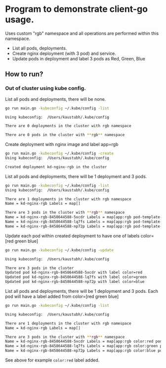 # Program to demonstrate client-go usage.

Uses custom "rgb" namespace and all operations are performed within this namespace.

- List all pods, deployments.
- Create nginx deployment (with 3 pod) and service.
- Update pods in deployment and label 3 pods as Red, Green, Blue

## How to run?
### Out of cluster using kube config.

List all pods and deployments, there will be none.
```sh
go run main.go -kubeconfig ~/.kube/config -list

Using kubeconfig:  /Users/kaustubh/.kube/config

There are 0 deployments in the cluster with rgb namespace

There are 0 pods in the cluster with **rgb** namespace
```

Create deployment with nginx image and label app=rgb
```sh
go run main.go -kubeconfig ~/.kube/config -create
Using kubeconfig:  /Users/kaustubh/.kube/config

Created deployment kd-nginx-rgb in the cluster
```

List all pods and deployments, there will be 1 deployment and 3 pods.
```sh
go run main.go -kubeconfig ~/.kube/config -list
Using kubeconfig:  /Users/kaustubh/.kube/config

There are 1 deployments in the cluster with rgb namespace
Name = kd-nginx-rgb Labels = map[]

There are 3 pods in the cluster with **rgb** namespace
Name = kd-nginx-rgb-8458644588-5xcdr Labels = map[app:rgb pod-template-hash:8458644588] Status =  Running
Name = kd-nginx-rgb-8458644588-lq7fs Labels = map[app:rgb pod-template-hash:8458644588] Status =  Running
Name = kd-nginx-rgb-8458644588-np72p Labels = map[app:rgb pod-template-hash:8458644588] Status =  Running
```

Update each pod within created deployment to have one of labels color=[red green blue]
```sh
go run main.go -kubeconfig ~/.kube/config -update

Using kubeconfig:  /Users/kaustubh/.kube/config

There are 3 pods in the cluster
Updated pod kd-nginx-rgb-8458644588-5xcdr with label color=red
Updated pod kd-nginx-rgb-8458644588-lq7fs with label color=green
Updated pod kd-nginx-rgb-8458644588-np72p with label color=blue
```

List all pods and deployments, there will be 1 deployment and 3 pods.
Each pod will have a label added from color=[red green blue]
```sh
go run main.go -kubeconfig ~/.kube/config -list

Using kubeconfig:  /Users/kaustubh/.kube/config

There are 1 deployments in the cluster with rgb namespace
Name = kd-nginx-rgb Labels = map[]

There are 3 pods in the cluster with **rgb** namespace
Name = kd-nginx-rgb-8458644588-5xcdr Labels = map[app:rgb color:red pod-template-hash:8458644588] Status =  Running
Name = kd-nginx-rgb-8458644588-lq7fs Labels = map[app:rgb color:green pod-template-hash:8458644588] Status =  Running
Name = kd-nginx-rgb-8458644588-np72p Labels = map[app:rgb color:blue pod-template-hash:8458644588] Status =  Running
```
See above for example `color:red` label added.